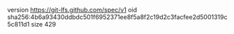 version https://git-lfs.github.com/spec/v1
oid sha256:4b6a93430ddbdc501f6952371ee8f5a8f2c19d2c3facfee2d5001319c5c811d1
size 429
